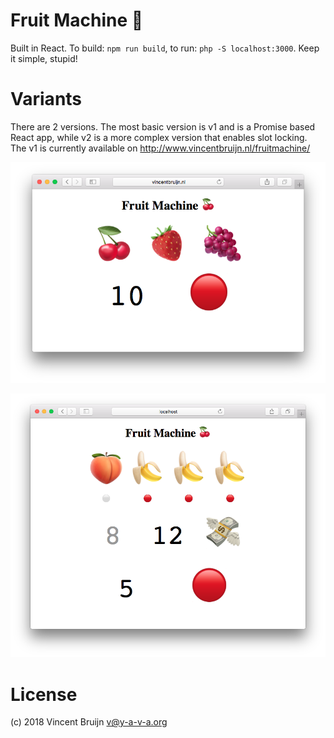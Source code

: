 # Fruit Machine 🍒

Built in React. To build: `npm run build`, to run: `php -S localhost:3000`. Keep it simple, stupid!

# Variants

There are 2 versions. The most basic version is v1 and is a Promise based React app, while v2 is a more complex version that enables slot locking. The v1 is currently available on http://www.vincentbruijn.nl/fruitmachine/

![v1](https://raw.githubusercontent.com/y-a-v-a/fruitmachine/master/fruitmachine.png)

![v2](https://raw.githubusercontent.com/y-a-v-a/fruitmachine/master/fruitmachine-v2.png)

# License
(c) 2018 Vincent Bruijn <v@y-a-v-a.org>
